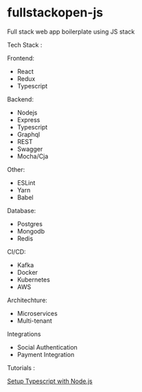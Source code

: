 # fullstackopen-js
Full stack web app boilerplate using JS stack

Tech Stack :

Frontend:
- React
- Redux
- Typescript

Backend:
- Nodejs
- Express
- Typescript
- Graphql
- REST
- Swagger
- Mocha/Cja

Other:
- ESLint
- Yarn
- Babel

Database:
- Postgres
- Mongodb
- Redis

CI/CD:
- Kafka
- Docker
- Kubernetes
- AWS

Architechture:
- Microservices
- Multi-tenant

Integrations
- Social Authentication
- Payment Integration

Tutorials :

[Setup Typescript with Node.js](https://sujaykundu.com/blog/setting-up-typescript-with-nodejs-project/)